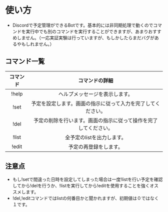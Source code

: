 # 使い方
- Discordで予定管理ができるBotです。基本的には非同期処理で動くのでコマンドを実行中でも別のコマンドを実行することができますが、あまりおすすめしません。（一応実証実験は行っていますが、もしかしたらまだバグがあるやもしれません。）

## コマンド一覧
|コマンド|コマンドの詳細|
|:---------:|:---------:|
|!help|ヘルプメッセージを表示します。|
|!set|予定を設定します。画面の指示に従って入力を完了してください。|
|!del|予定の削除を行います。画面の指示に従って操作を完了してください。|
|!list|全予定のlistを出力します。|
|!edit|予定の再登録をします。|

## 注意点
- もし!setで間違った日時を設定してしまった場合は一度!listを行い予定を確認してから!delを行うか、!listを実行してから!editを使用することを強くオススメします。
- !del,!editコマンドではlistの何番目かと聞かれますが、初期値は０ではなく１です。
